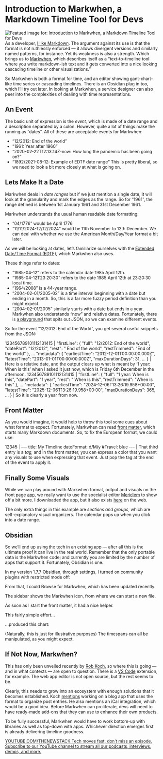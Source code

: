 # Introduction to Markwhen, a Markdown Timeline Tool for Devs
![Featued image for: Introduction to Markwhen, a Markdown Timeline Tool for Devs](https://cdn.thenewstack.io/media/2024/12/a9f3d4a6-diana-light-fpbtaoqvi-k-unsplashb-1024x576.jpg)
As a developer, [I like Markdown](https://thenewstack.io/obsidian-and-the-case-for-using-more-markdown/). The argument against its use is that the format is not ruthlessly enforced — it allows divergent versions and similarly named patterns, for instance. Yet its weakness is also a strength. Which brings us to [Markwhen](https://www.notion.so/Markwhen-152ba3b27486804f8093c832a18cafc6?pvs=21), which describes itself as a “text-to-timeline tool where you write markdown-ish text and it gets converted into a nice looking cascading timeline or other visualizations.”

So Markwhen is both a format for time, and an editor showing gant-chart-like time series or cascading timelines. There is an Obsidian plug in too, which I’ll try out later. In looking at Markwhen, a service designer can also peer into the complexities of dealing with time representations.

## An Event
The basic unit of expression is the *event,* which is made of a date range and a description separated by a colon. However, quite a lot of things make the running as “dates”. All of these are acceptable events for Markwhen:

- “12/2012: End of the world”
- “1961: Year after 1960”
- “2020-02-22T12:13:14Z-now: How long the pandemic has been going on?”
- “1892/2021-08-12: Example of EDTF date range”
This is pretty liberal, so we need to look a bit more closely at what is going on.

## Lets Make It a Date
Markwhen deals in *date ranges* but if we just mention a single date, it will look at the granularity and mark the edges as the range. So for “1961”, the range defined is between 1st January 1961 and 31st December 1961.

Markwhen understands the usual human readable date formatting:

- “04/1776” would be April 1776
- “11/11/2024-12/12/2024” would be 11th November to 12th December.
We can deal with whether we use the American Month/Day/Year format a bit later.

As we will be looking at dates, let’s familiarize ourselves with the [Extended Date/Time Format (EDTF)](https://www.loc.gov/standards/datetime/), which Markwhen also uses.

These things refer to dates:

- “1985-04-12” refers to the calendar date 1985 April 12th.
- “1985-04-12T23:20:30” refers to the date 1985 April 12th at 23:20:30 local time.
- “1964/2008” is a 44-year range.
- “2004-02-01/2005-02” is a time interval beginning with a date but ending in a month. So, this is a far more fuzzy period definition than you might expect.
- “2004-02-01/2005” similarly starts with a date but ends in a year.
Markwhen also understands “now” and relative dates. Fortunately, there is [a playground](https://docs.markwhen.com/parser/playground.html) that spits out JSON, so we can examine different events.

So for the event “12/2012: End of the World”, you get several useful snippets from the JSON:

123456789101112131415 |
"firstLine": { "full": "12/2012: End of the world", "datePart": "12/2012", "rest": " End of the world", "restTrimmed": "End of the world" }, ... "metadata": { "earliestTime": "2012-12-01T00:00:00.000Z", "latestTime": "2013-01-01T00:00:00.000Z", "maxDurationDays": 31, ... } |
Here is a relative date, and the output clears up what is meant by ‘1 year: When is this’ when I asked it just now, which is Friday 6th December in the afternoon.
123456789101112131415 |
"firstLine": { "full": "1 year: When is this", "datePart": "1 year", "rest": " When is this", "restTrimmed": "When is this" }, ... "metadata": { "earliestTime": "2024-12-06T13:26:19.958+00:00", "latestTime": "2025-12-06T13:26:19.958+00:00", "maxDurationDays": 365, ... } |
So it is clearly a year from now.
## Front Matter
As you would imagine, it would help to throw this tool some cues about what format to expect. Fortunately, Markwhen can read [front matter](https://gohugo.io/content-management/front-matter/), which starts many Markdown documents. So, to fix the European format, we could use:

12345 |
--- title: My Timeline dateFormat: d/M/y #Travel: blue --- |
That third entry is a *tag,* and in the front matter, you can express a color that you want any visuals to use when expressing that event. Just pop the tag at the end of the event to apply it.
## Finally Some Visuals
While we can play around with Markwhen format, output and visuals on the front page [app](https://markwhen.com/), we really want to use the specialist editor [Meridiem](https://docs.markwhen.com/interface/overview.html) to show off a bit more. I downloaded the app, but it also exists [here](https://meridiem.markwhen.com/example) on the web.

The only extra things in this example are *sections and groups*, which are self-explanatory visual organizers. The calendar pops up when you click into a date range.

## Obsidian
So we’ll end up using the tech in an existing app — after all this is the ultimate proof it can live in the real world. Remember that the only portable data is the Markwhen code; and currently you are limited by the number of apps that support it. Fortunately, Obsidian is one.

In my version 1.7.7 Obsidian, through settings, I turned on community plugins with restricted mode off:

From that, I could Browse for Markwhen, which has been updated recently:

The sidebar shows the Markwhen icon, from where we can start a new file.

As soon as I start the front matter, it had a nice helper.

This fairly simple effort…

…produced this chart:

(Naturally, this is just for illustrative purposes) The timespans can all be manipulated, as you might expect.

## If Not Now, Markwhen?
This has only been unveiled recently by [Rob Koch](https://github.com/kochrt), so where this is going — and in what contexts — are open to question. There is a [VS Code](https://marketplace.visualstudio.com/items?itemName=Markwhen.markwhen) extension, for example. The web app editor is not open source, but the rest seems to be.

Clearly, this needs to grow into an ecosystem with enough solutions that it becomes established. Koch [mentions](https://news.ycombinator.com/item?id=42289690) working on a blog app that uses the format to organize post entries. He also mentions an iCal integration, which would be a good idea. Before Markwhen can proliferate, devs will need to have ready-made add-ons that they can use to enhance their own products.

To be fully successful, Markwhen would have to work bottom-up with libraries as well as top-down with apps. Whichever direction emerges first is already delivering timeline goodness.

[
YOUTUBE.COM/THENEWSTACK
Tech moves fast, don't miss an episode. Subscribe to our YouTube
channel to stream all our podcasts, interviews, demos, and more.
](https://youtube.com/thenewstack?sub_confirmation=1)